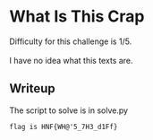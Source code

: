 # What Is This Crap
Difficulty for this challenge is 1/5.</br></br>
I have no idea what this texts are.

## Writeup
The script to solve is in solve.py

```flag is HNF{WH@'5_7H3_d1Ff}```
